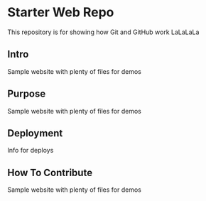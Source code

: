 # Starter Web Repo

This repository is for showing how Git and GitHub work
LaLaLaLa

## Intro

Sample website with plenty of files for demos

## Purpose

Sample website with plenty of files for demos

## Deployment

Info for deploys

## How To Contribute

Sample website with plenty of files for demos